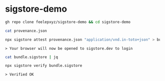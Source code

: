 # sigstore-demo

```bash
gh repo clone feelepxyz/sigstore-demo && cd sigstore-demo

cat provenance.json

npx sigstore attest provenance.json "application/vnd.in-toto+json" > bundle.sigstore
```

```
> Your browser will now be opened to sigstore.dev to login
```

```bash
cat bundle.sigstore | jq

npx sigstore verify bundle.sigstore
```

```
> Verified OK
```

